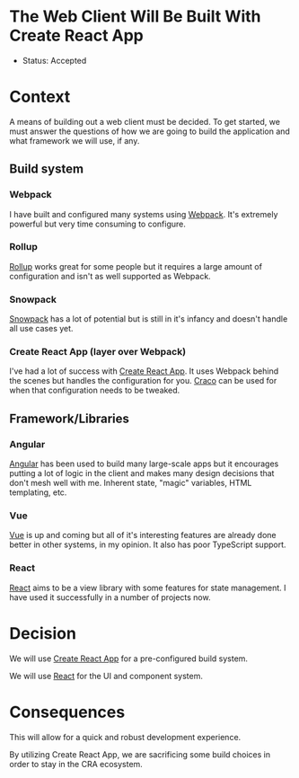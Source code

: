 # The Web Client Will Be Built With Create React App

- Status: Accepted

# Context

A means of building out a web client must be decided. To get started, we must answer the questions of how we are going to build the application and what framework we will use, if any.

## Build system

### Webpack

I have built and configured many systems using [Webpack](https://webpack.js.org/). It's extremely powerful but very time consuming to configure.

### Rollup

[Rollup](https://rollupjs.org/https://rollupjs.org/) works great for some people but it requires a large amount of configuration and isn't as well supported as Webpack.

### Snowpack

[Snowpack](https://www.snowpack.dev/) has a lot of potential but is still in it's infancy and doesn't handle all use cases yet.

### Create React App (layer over Webpack)

I've had a lot of success with [Create React App](https://create-react-app.dev/). It uses Webpack behind the scenes but handles the configuration for you. [Craco](https://github.com/gsoft-inc/craco) can be used for when that configuration needs to be tweaked.

## Framework/Libraries

### Angular

[Angular](https://angular.io/) has been used to build many large-scale apps but it encourages putting a lot of logic in the client and makes many design decisions that don't mesh well with me. Inherent state, "magic" variables, HTML templating, etc.

### Vue

[Vue](https://vuejs.org/) is up and coming but all of it's interesting features are already done better in other systems, in my opinion. It also has poor TypeScript support.

### React

[React](https://reactjs.org/) aims to be a view library with some features for state management. I have used it successfully in a number of projects now.

# Decision

We will use [Create React App](https://create-react-app.dev/) for a pre-configured build system.

We will use [React](https://reactjs.org/) for the UI and component system.

# Consequences

This will allow for a quick and robust development experience.

By utilizing Create React App, we are sacrificing some build choices in order to stay in the CRA ecosystem.
